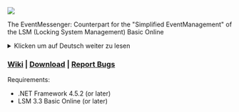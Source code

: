 ![](http://www.eventmessenger.hyperstack.de/logoEM.png) 

The EventMessenger: Counterpart for the "Simplified EventManagement" of the LSM (Locking System Management) Basic Online 
<details>
           <summary>Klicken um auf Deutsch weiter zu lesen</summary>
           <p>Software für das "Einfache EventManagement" der LSM Basic Online</p>
           <br/>
Systemvorraussetzungen:
           
* .Net Framework 4.5.2 oder höher
* LSM 3.3 Basic Online oder höher
</details>

### [Wiki](https://github.com/c3rebro/EventMessenger/wiki) | [Download](https://github.com/c3rebro/EventMessenger/releases) | [Report Bugs](https://github.com/c3rebro/EventMessenger/issues)

Requirements:

* .NET Framework 4.5.2 (or later)
* LSM 3.3 Basic Online (or later)
